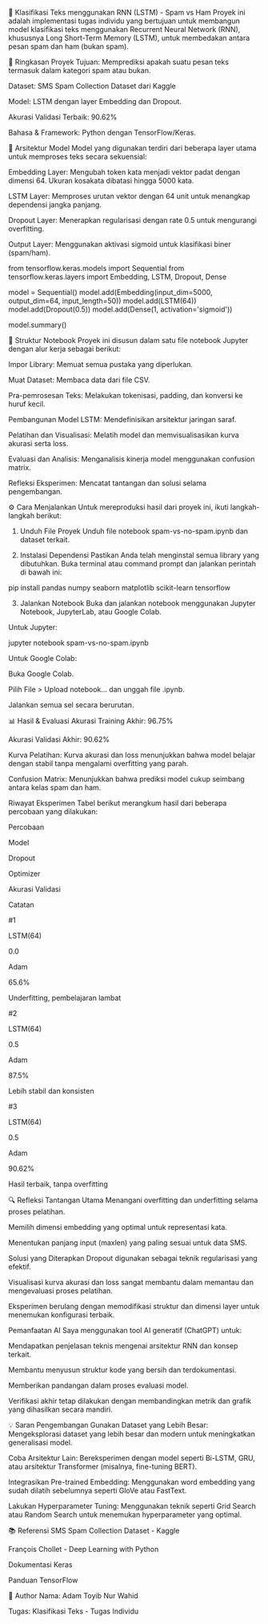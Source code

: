 📄 Klasifikasi Teks menggunakan RNN (LSTM) - Spam vs Ham
Proyek ini adalah implementasi tugas individu yang bertujuan untuk membangun model klasifikasi teks menggunakan Recurrent Neural Network (RNN), khususnya Long Short-Term Memory (LSTM), untuk membedakan antara pesan spam dan ham (bukan spam).

📌 Ringkasan Proyek
Tujuan: Memprediksi apakah suatu pesan teks termasuk dalam kategori spam atau bukan.

Dataset: SMS Spam Collection Dataset dari Kaggle

Model: LSTM dengan layer Embedding dan Dropout.

Akurasi Validasi Terbaik: 90.62%

Bahasa & Framework: Python dengan TensorFlow/Keras.

🧠 Arsitektur Model
Model yang digunakan terdiri dari beberapa layer utama untuk memproses teks secara sekuensial:

Embedding Layer: Mengubah token kata menjadi vektor padat dengan dimensi 64. Ukuran kosakata dibatasi hingga 5000 kata.

LSTM Layer: Memproses urutan vektor dengan 64 unit untuk menangkap dependensi jangka panjang.

Dropout Layer: Menerapkan regularisasi dengan rate 0.5 untuk mengurangi overfitting.

Output Layer: Menggunakan aktivasi sigmoid untuk klasifikasi biner (spam/ham).

from tensorflow.keras.models import Sequential
from tensorflow.keras.layers import Embedding, LSTM, Dropout, Dense

model = Sequential()
model.add(Embedding(input_dim=5000, output_dim=64, input_length=50))
model.add(LSTM(64))
model.add(Dropout(0.5))
model.add(Dense(1, activation='sigmoid'))

model.summary()

📂 Struktur Notebook
Proyek ini disusun dalam satu file notebook Jupyter dengan alur kerja sebagai berikut:

Impor Library: Memuat semua pustaka yang diperlukan.

Muat Dataset: Membaca data dari file CSV.

Pra-pemrosesan Teks: Melakukan tokenisasi, padding, dan konversi ke huruf kecil.

Pembangunan Model LSTM: Mendefinisikan arsitektur jaringan saraf.

Pelatihan dan Visualisasi: Melatih model dan memvisualisasikan kurva akurasi serta loss.

Evaluasi dan Analisis: Menganalisis kinerja model menggunakan confusion matrix.

Refleksi Eksperimen: Mencatat tantangan dan solusi selama pengembangan.

⚙️ Cara Menjalankan
Untuk mereproduksi hasil dari proyek ini, ikuti langkah-langkah berikut:

1. Unduh File Proyek
Unduh file notebook spam-vs-no-spam.ipynb dan dataset terkait.

2. Instalasi Dependensi
Pastikan Anda telah menginstal semua library yang dibutuhkan. Buka terminal atau command prompt dan jalankan perintah di bawah ini:

pip install pandas numpy seaborn matplotlib scikit-learn tensorflow

3. Jalankan Notebook
Buka dan jalankan notebook menggunakan Jupyter Notebook, JupyterLab, atau Google Colab.

Untuk Jupyter:

jupyter notebook spam-vs-no-spam.ipynb

Untuk Google Colab:

Buka Google Colab.

Pilih File > Upload notebook... dan unggah file .ipynb.

Jalankan semua sel secara berurutan.

📊 Hasil & Evaluasi
Akurasi Training Akhir: 96.75%

Akurasi Validasi Akhir: 90.62%

Kurva Pelatihan: Kurva akurasi dan loss menunjukkan bahwa model belajar dengan stabil tanpa mengalami overfitting yang parah.

Confusion Matrix: Menunjukkan bahwa prediksi model cukup seimbang antara kelas spam dan ham.

Riwayat Eksperimen
Tabel berikut merangkum hasil dari beberapa percobaan yang dilakukan:

Percobaan

Model

Dropout

Optimizer

Akurasi Validasi

Catatan

#1

LSTM(64)

0.0

Adam

65.6%

Underfitting, pembelajaran lambat

#2

LSTM(64)

0.5

Adam

87.5%

Lebih stabil dan konsisten

#3

LSTM(64)

0.5

Adam

90.62%

Hasil terbaik, tanpa overfitting

🔍 Refleksi
Tantangan Utama
Menangani overfitting dan underfitting selama proses pelatihan.

Memilih dimensi embedding yang optimal untuk representasi kata.

Menentukan panjang input (maxlen) yang paling sesuai untuk data SMS.

Solusi yang Diterapkan
Dropout digunakan sebagai teknik regularisasi yang efektif.

Visualisasi kurva akurasi dan loss sangat membantu dalam memantau dan mengevaluasi proses pelatihan.

Eksperimen berulang dengan memodifikasi struktur dan dimensi layer untuk menemukan konfigurasi terbaik.

Pemanfaatan AI
Saya menggunakan tool AI generatif (ChatGPT) untuk:

Mendapatkan penjelasan teknis mengenai arsitektur RNN dan konsep terkait.

Membantu menyusun struktur kode yang bersih dan terdokumentasi.

Memberikan pandangan dalam proses evaluasi model.

Verifikasi akhir tetap dilakukan dengan membandingkan metrik dan grafik yang dihasilkan secara mandiri.

💡 Saran Pengembangan
Gunakan Dataset yang Lebih Besar: Mengeksplorasi dataset yang lebih besar dan modern untuk meningkatkan generalisasi model.

Coba Arsitektur Lain: Bereksperimen dengan model seperti Bi-LSTM, GRU, atau arsitektur Transformer (misalnya, fine-tuning BERT).

Integrasikan Pre-trained Embedding: Menggunakan word embedding yang sudah dilatih sebelumnya seperti GloVe atau FastText.

Lakukan Hyperparameter Tuning: Menggunakan teknik seperti Grid Search atau Random Search untuk menemukan hyperparameter yang optimal.

📚 Referensi
SMS Spam Collection Dataset - Kaggle

François Chollet - Deep Learning with Python

Dokumentasi Keras

Panduan TensorFlow

👤 Author
Nama: Adam Toyib Nur Wahid

Tugas: Klasifikasi Teks - Tugas Individu
